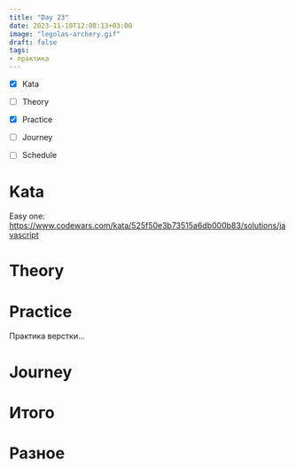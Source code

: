 ```yaml
---
title: "Day 23"
date: 2023-11-10T12:08:13+03:00
image: "legolas-archery.gif"
draft: false
tags:
- практика
---
```



- [X] Kata
- [ ] Theory
- [X] Practice
- [ ] Journey
- [ ] Schedule



# Kata

Easy one: https://www.codewars.com/kata/525f50e3b73515a6db000b83/solutions/javascript

# Theory

# Practice

Практика верстки...


# Journey

# Итого

# Разное